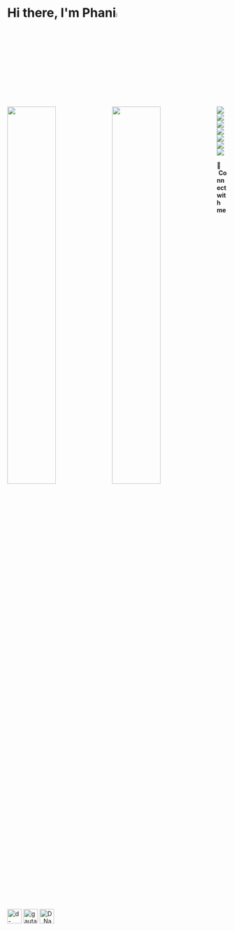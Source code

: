 # Hi there, I'm Phani<a href="https://phani-lp.github.io/Portfolio/"><img src="https://media.giphy.com/media/hvRJCLFzcasrR4ia7z/giphy.gif" width="5%"></a>
<img align='Left' width=" 47%" src="https://github-readme-stats.vercel.app/api?username=Phani-LP&show_icons=true&theme=radical"/>
<img align='Left' width="47%"  src="https://github-readme-stats.vercel.app/api/top-langs/?username=Phani-LP&layout=compact"/>
<img align='Left' src="https://img.shields.io/badge/python-3670A0?style=for-the-badge&logo=python&logoColor=ffdd54"/>
<img align='Left' src="https://img.shields.io/badge/mysql-%2300f.svg?style=for-the-badge&logo=mysql&logoColor=white"/>
<img  src="https://img.shields.io/badge/django-%23092E20.svg?style=for-the-badge&logo=django&logoColor=white"/>
<img align='Left' src="https://img.shields.io/badge/html5-%23E34F26.svg?style=for-the-badge&logo=html5&logoColor=white"/>
<img align='Left' src="https://img.shields.io/badge/css3-%231572B6.svg?style=for-the-badge&logo=css3&logoColor=white"/>
<img src="https://img.shields.io/badge/javascript-%23323330.svg?style=for-the-badge&logo=javascript&logoColor=%23F7DF1E"/>
<img src="https://img.shields.io/badge/unity-%23000000.svg?style=for-the-badge&logo=unity&logoColor=white"/>

🔗 &nbsp;**Connect with me**
<p align="left">
<a href="https://www.linkedin.com/in/d-naga-phanindra/" target="blank"><img align="center" src="https://raw.githubusercontent.com/rahuldkjain/github-profile-readme-generator/master/src/images/icons/Social/linked-in-alt.svg" alt="d-naga-phanindra" height="33" width="33" /></a>
<a href="https://twitter.com/gautamkrishnar" target="blank"><img align="center" src="https://raw.githubusercontent.com/rahuldkjain/github-profile-readme-generator/master/src/images/icons/Social/twitter.svg" alt="gautamkrishnar" height="33" width="33" /></a>
<a href="https://leetcode.com/D_Naga_Phanindra/" target="blank"><img align="center" src="https://i.ibb.co/7rH7XY5/leetcode.png" alt="D_Naga_Phanindra" height="33" width="33" /></a>
